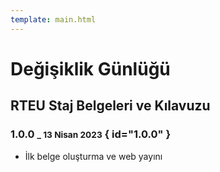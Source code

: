 ```yaml
---
template: main.html
---
```


# Değişiklik Günlüğü

## RTEU Staj Belgeleri ve Kılavuzu

### 1.0.0 <small>_ 13 Nisan 2023</small> { id="1.0.0" }

- İlk belge oluşturma ve web yayını
